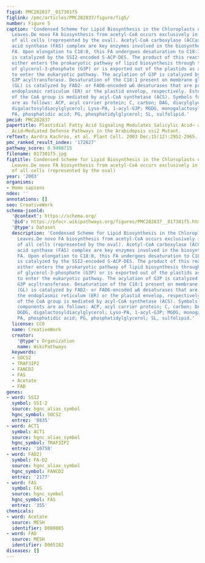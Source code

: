 ```yaml
---
figid: PMC282837__017301f5
figlink: /pmc/articles/PMC282837/figure/fig5/
number: Figure 5
caption: 'Condensed Scheme for Lipid Biosynthesis in the Chloroplasts of Arabidopsis
  Leaves.De novo FA biosynthesis from acetyl-CoA occurs exclusively in the plastids
  of all cells (represented by the oval). Acetyl-CoA carboxylase (ACCase) and fatty
  acid synthase (FAS) complex are key enzymes involved in the biosynthesis of C16:0
  FA. Upon elongation to C18:0, this FA undergoes desaturation to C18:1. This step
  is catalyzed by the SSI2-encoded S-ACP-DES. The product of this reaction (C18:1-ACP)
  either enters the prokaryotic pathway of lipid biosynthesis through the acylation
  of glycerol-3-phosphate (G3P) or is exported out of the plastids as a CoA thioester
  to enter the eukaryotic pathway. The acylation of G3P is catalyzed by an ACT1-encoded
  G3P acyltransferase. Desaturation of the C18:1 present on membrane glycerolipids
  (GL) is catalyzed by FAD2- or FAD6-encoded ω6 desaturases that are present on the
  endoplasmic reticulum (ER) or the plastid envelop, respectively. Esterification
  of the CoA group is mediated by acyl-CoA synthetase (ACS). Symbols for various components
  are as follows: ACP, acyl carrier protein; C, carbon; DAG, diacylglycerol; DGDG,
  digalactosyldiacylglycerol; Lyso-PA, 1-acyl-G3P; MGDG, monogalactosyldiacylglycerol;
  PA, phosphatidic acid; PG, phosphatidylglycerol; SL, sulfolipid.'
pmcid: PMC282837
papertitle: Plastidial Fatty Acid Signaling Modulates Salicylic Acid– and Jasmonic
  Acid–Mediated Defense Pathways in the Arabidopsis ssi2 Mutant.
reftext: Aardra Kachroo, et al. Plant Cell. 2003 Dec;15(12):2952-2965.
pmc_ranked_result_index: '172627'
pathway_score: 0.9498715
filename: 017301f5.jpg
figtitle: Condensed Scheme for Lipid Biosynthesis in the Chloroplasts of Arabidopsis
  Leaves.De novo FA biosynthesis from acetyl-CoA occurs exclusively in the plastids
  of all cells (represented by the oval)
year: '2003'
organisms:
- Homo sapiens
ndex: ''
annotations: []
seo: CreativeWork
schema-jsonld:
  '@context': https://schema.org/
  '@id': https://pfocr.wikipathways.org/figures/PMC282837__017301f5.html
  '@type': Dataset
  description: 'Condensed Scheme for Lipid Biosynthesis in the Chloroplasts of Arabidopsis
    Leaves.De novo FA biosynthesis from acetyl-CoA occurs exclusively in the plastids
    of all cells (represented by the oval). Acetyl-CoA carboxylase (ACCase) and fatty
    acid synthase (FAS) complex are key enzymes involved in the biosynthesis of C16:0
    FA. Upon elongation to C18:0, this FA undergoes desaturation to C18:1. This step
    is catalyzed by the SSI2-encoded S-ACP-DES. The product of this reaction (C18:1-ACP)
    either enters the prokaryotic pathway of lipid biosynthesis through the acylation
    of glycerol-3-phosphate (G3P) or is exported out of the plastids as a CoA thioester
    to enter the eukaryotic pathway. The acylation of G3P is catalyzed by an ACT1-encoded
    G3P acyltransferase. Desaturation of the C18:1 present on membrane glycerolipids
    (GL) is catalyzed by FAD2- or FAD6-encoded ω6 desaturases that are present on
    the endoplasmic reticulum (ER) or the plastid envelop, respectively. Esterification
    of the CoA group is mediated by acyl-CoA synthetase (ACS). Symbols for various
    components are as follows: ACP, acyl carrier protein; C, carbon; DAG, diacylglycerol;
    DGDG, digalactosyldiacylglycerol; Lyso-PA, 1-acyl-G3P; MGDG, monogalactosyldiacylglycerol;
    PA, phosphatidic acid; PG, phosphatidylglycerol; SL, sulfolipid.'
  license: CC0
  name: CreativeWork
  creator:
    '@type': Organization
    name: WikiPathways
  keywords:
  - SOCS2
  - TRAF3IP2
  - FANCD2
  - FAS
  - Acetate
  - FAD
genes:
- word: SSI2
  symbol: SSI-2
  source: hgnc_alias_symbol
  hgnc_symbol: SOCS2
  entrez: '8835'
- word: ACT1
  symbol: ACT1
  source: hgnc_alias_symbol
  hgnc_symbol: TRAF3IP2
  entrez: '10758'
- word: FAD2)
  symbol: FA-D2
  source: hgnc_alias_symbol
  hgnc_symbol: FANCD2
  entrez: '2177'
- word: FAS
  symbol: FAS
  source: hgnc_symbol
  hgnc_symbol: FAS
  entrez: '355'
chemicals:
- word: Acetate
  source: MESH
  identifier: D000085
- word: FAD
  source: MESH
  identifier: D005182
diseases: []
---
```

